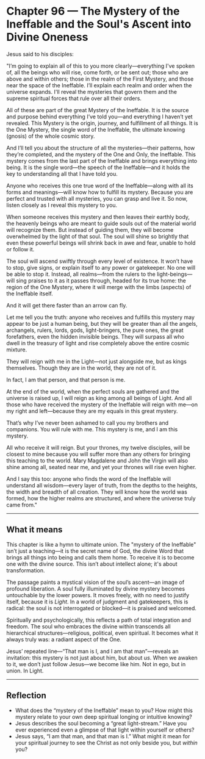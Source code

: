 # Chapter 96 — The Mystery of the Ineffable and the Soul's Ascent into Divine Oneness

Jesus said to his disciples:

"I’m going to explain all of this to you more clearly—everything I've spoken of, all the beings who will rise, come forth, or be sent out; those who are above and within others; those in the realm of the First Mystery, and those near the space of the Ineffable. I’ll explain each realm and order when the universe expands. I'll reveal the mysteries that govern them and the supreme spiritual forces that rule over all their orders.

All of these are part of the great Mystery of the Ineffable. It is the source and purpose behind everything I’ve told you—and everything I haven’t yet revealed. This Mystery is the origin, journey, and fulfillment of all things. It is the One Mystery, the single word of the Ineffable, the ultimate knowing (gnosis) of the whole cosmic story.

And I’ll tell you about the structure of all the mysteries—their patterns, how they’re completed, and the mystery of the One and Only, the Ineffable. This mystery comes from the last part of the Ineffable and brings everything into being. It is the single word—the speech of the Ineffable—and it holds the key to understanding all that I have told you.

Anyone who receives this one true word of the Ineffable—along with all its forms and meanings—will know how to fulfill its mystery. Because you are perfect and trusted with all mysteries, you can grasp and live it. So now, listen closely as I reveal this mystery to you.

When someone receives this mystery and then leaves their earthly body, the heavenly beings who are meant to guide souls out of the material world will recognize them. But instead of guiding them, they will become overwhelmed by the light of that soul. The soul will shine so brightly that even these powerful beings will shrink back in awe and fear, unable to hold or follow it.

The soul will ascend swiftly through every level of existence. It won’t have to stop, give signs, or explain itself to any power or gatekeeper. No one will be able to stop it. Instead, all realms—from the rulers to the light-beings—will sing praises to it as it passes through, headed for its true home: the region of the One Mystery, where it will merge with the limbs (aspects) of the Ineffable itself.

And it will get there faster than an arrow can fly.

Let me tell you the truth: anyone who receives and fulfills this mystery may appear to be just a human being, but they will be greater than all the angels, archangels, rulers, lords, gods, light-bringers, the pure ones, the great forefathers, even the hidden invisible beings. They will surpass all who dwell in the treasury of light and rise completely above the entire cosmic mixture.

They will reign with me in the Light—not just alongside me, but as kings themselves. Though they are in the world, they are not of it.

In fact, I am that person, and that person is me.

At the end of the world, when the perfect souls are gathered and the universe is raised up, I will reign as king among all beings of Light. And all those who have received the mystery of the Ineffable will reign with me—on my right and left—because they are my equals in this great mystery.

That’s why I’ve never been ashamed to call you my brothers and companions. You will rule with me. This mystery is me, and I am this mystery.

All who receive it will reign. But your thrones, my twelve disciples, will be closest to mine because you will suffer more than any others for bringing this teaching to the world. Mary Magdalene and John the Virgin will also shine among all, seated near me, and yet your thrones will rise even higher.

And I say this too: anyone who finds the word of the Ineffable will understand all wisdom—every layer of truth, from the depths to the heights, the width and breadth of all creation. They will know how the world was formed, how the higher realms are structured, and where the universe truly came from."

---

## What it means

This chapter is like a hymn to ultimate union. The "mystery of the Ineffable" isn’t just a teaching—it is the secret name of God, the divine Word that brings all things into being and calls them home. To receive it is to become one with the divine source. This isn’t about intellect alone; it's about transformation.

The passage paints a mystical vision of the soul’s ascent—an image of profound liberation. A soul fully illuminated by divine mystery becomes untouchable by the lower powers. It moves freely, with no need to justify itself, because it is *Light*. In a world of judgment and gatekeepers, this is radical: the soul is not interrogated or blocked—it is praised and welcomed.

Spiritually and psychologically, this reflects a path of total integration and freedom. The soul who embraces the divine within transcends all hierarchical structures—religious, political, even spiritual. It becomes what it always truly was: a radiant aspect of the One.

Jesus’ repeated line—“That man is I, and I am that man”—reveals an invitation: this mystery is not just about him, but about *us*. When we awaken to it, we don’t just follow Jesus—we become like him. Not in ego, but in union. In Light.

---

## Reflection

* What does the “mystery of the Ineffable” mean to you? How might this mystery relate to your own deep spiritual longing or intuitive knowing?
* Jesus describes the soul becoming a “great light-stream.” Have you ever experienced even a glimpse of that light within yourself or others?
* Jesus says, “I am that man, and that man is I.” What might it mean for your spiritual journey to see the Christ as not only beside you, but *within* you?
